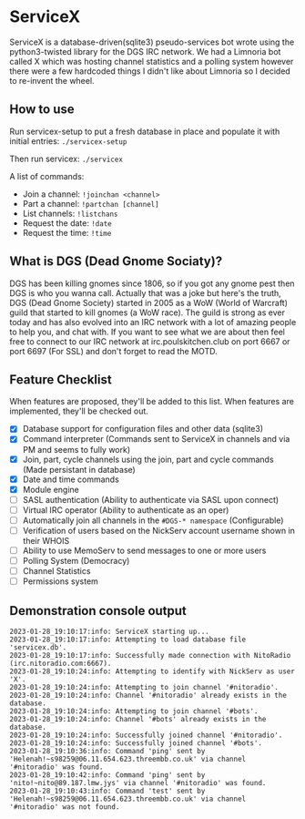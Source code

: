 # ServiceX
ServiceX is a database-driven(sqlite3) pseudo-services bot wrote using the python3-twisted library for the DGS IRC network. We had a Limnoria bot called X which was hosting channel statistics and a polling system however there were a few hardcoded things I didn't like about Limnoria so I decided to re-invent the wheel.

## How to use
Run servicex-setup to put a fresh database in place and populate it with initial entries:
```./servicex-setup```

Then run servicex:
```./servicex```

A list of commands:
* Join a channel: ```!joinchan <channel>```
* Part a channel: ```!partchan [channel]```
* List channels: ```!listchans```
* Request the date: ```!date```
* Request the time: ```!time```

## What is DGS (Dead Gnome Sociaty)?
DGS has been killing gnomes since 1806, so if you got any gnome pest then DGS is who you wanna call. Actually that was a joke but here's the truth, DGS (Dead Gnome Society) started in 2005 as a WoW (World of Warcraft) guild that started to kill gnomes (a WoW race). The guild is strong as ever today and has also evolved into an IRC network with a lot of amazing people to help you, and chat with. If you want to see what we are about then feel free to connect to our IRC network at irc.poulskitchen.club on port 6667 or port 6697 (For SSL) and don't forget to read the MOTD.

## Feature Checklist
When features are proposed, they'll be added to this list. When features are implemented, they'll be checked out.
* [X] Database support for configuration files and other data (sqlite3)
* [x] Command interpreter (Commands sent to ServiceX in channels and via PM and seems to fully work)
* [X] Join, part, cycle channels using the join, part and cycle commands (Made persistant in database)
* [X] Date and time commands
* [X] Module engine
* [ ] SASL authentication (Ability to authenticate via SASL upon connect)
* [ ] Virtual IRC operator (Ability to authenticate as an oper)
* [ ] Automatically join all channels in the `#DGS-* namespace` (Configurable)
* [ ] Verification of users based on the NickServ account username shown in their WHOIS
* [ ] Ability to use MemoServ to send messages to one or more users
* [ ] Polling System (Democracy)
* [ ] Channel Statistics
* [ ] Permissions system

## Demonstration console output
```$ ./servicex 
2023-01-28_19:10:17:info: ServiceX starting up...
2023-01-28_19:10:17:info: Attempting to load database file 'servicex.db'.
2023-01-28_19:10:17:info: Successfully made connection with NitoRadio (irc.nitoradio.com:6667).
2023-01-28_19:10:24:info: Attempting to identify with NickServ as user 'X'.
2023-01-28_19:10:24:info: Attempting to join channel '#nitoradio'.
2023-01-28_19:10:24:info: Channel '#nitoradio' already exists in the database.
2023-01-28_19:10:24:info: Attempting to join channel '#bots'.
2023-01-28_19:10:24:info: Channel '#bots' already exists in the database.
2023-01-28_19:10:24:info: Successfully joined channel '#nitoradio'.
2023-01-28_19:10:24:info: Successfully joined channel '#bots'.
2023-01-28_19:10:36:info: Command 'ping' sent by 'Helenah!~s98259@06.11.654.623.threembb.co.uk' via channel '#nitoradio' was found.
2023-01-28_19:10:42:info: Command 'ping' sent by 'nito!~nito@89.187.lmw.jys' via channel '#nitoradio' was found.
2023-01-28_19:10:43:info: Command 'test' sent by 'Helenah!~s98259@06.11.654.623.threembb.co.uk' via channel '#nitoradio' was not found.
